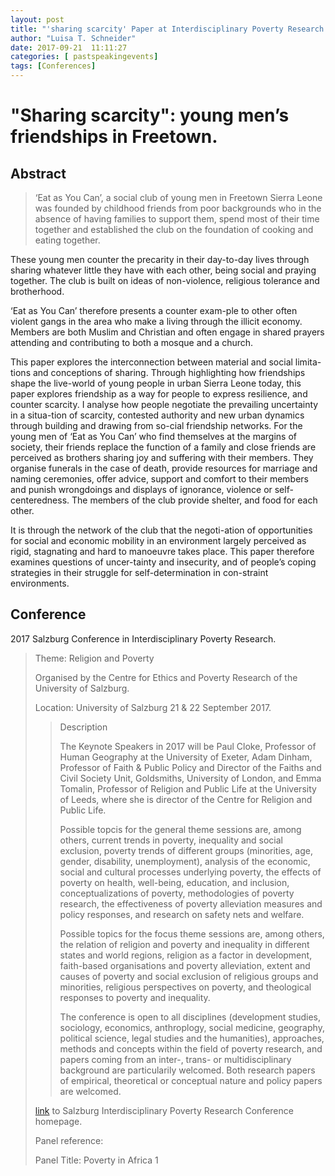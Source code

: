 ```yaml
---
layout: post
title: "'sharing scarcity' Paper at Interdisciplinary Poverty Research Conference. Salzburg. 21 & 22 September 2017."
author: "Luisa T. Schneider"
date: 2017-09-21  11:11:27
categories: [ pastspeakingevents]
tags: [Conferences]
---
```

# \"Sharing scarcity\": young men’s friendships in Freetown.

## Abstract

> ‘Eat as You Can’, a social club of young men in Freetown Sierra Leone was founded by childhood friends from poor backgrounds who in the absence of having families to support them, spend most of their time together and established the club on the foundation of cooking and eating together. 

These young men counter the precarity in their day-to-day lives through sharing whatever little they have with each other, being social and praying together. 
The club is built on ideas of non-violence, religious tolerance and brotherhood. 

‘Eat as You Can’ therefore presents a counter exam-ple to other often violent gangs in the area who make a living through the illicit economy. 
Members are both Muslim and Christian and often engage in shared prayers attending and contributing to both a mosque and a church. 

This paper explores the interconnection between material and social limita-tions and conceptions of sharing. Through highlighting how friendships shape the live-world of young people in urban Sierra Leone today, this paper explores friendship as a way for people to express resilience, and counter scarcity. 
I analyse how people negotiate the prevailing uncertainty in a situa-tion of scarcity, contested authority and new urban dynamics through building and drawing from so-cial friendship networks. 
For the young men of ‘Eat as You Can’ who find themselves at the margins of society, their friends replace the function of a family and close friends are perceived as brothers sharing joy and suffering with their members. 
They organise funerals in the case of death, provide resources for marriage and naming ceremonies, offer advice, support and comfort to their members and punish wrongdoings and displays of ignorance, violence or self-centeredness. 
The members of the club provide shelter, and food for each other. 

It is through the network of the club that the negoti-ation of opportunities for social and economic mobility in an environment largely perceived as rigid, stagnating and hard to manoeuvre takes place. 
This paper therefore examines questions of uncer-tainty and insecurity, and of people’s coping strategies in their struggle for self-determination in con-straint environments.


## Conference
2017 Salzburg Conference in Interdisciplinary Poverty Research. 

>Theme: Religion and Poverty 
>
>Organised by the Centre for Ethics and Poverty Research of the University of Salzburg. 
>
>Location: University of Salzburg 21 & 22 September 2017.
>
>>Description
>>
>>The Keynote Speakers in 2017 will be Paul Cloke, Professor of Human Geography at the University of Exeter, Adam Dinham, Professor of Faith & Public Policy and Director of the Faiths and Civil Society Unit, Goldsmiths, University of London, and Emma Tomalin, Professor of Religion and Public Life at the University of Leeds, where she is director of the Centre for Religion and Public Life.
>>
>>Possible topcis for the general theme sessions are, among others, current trends in poverty, inequality and social exclusion, poverty trends of different groups (minorities, age, gender, disability, unemployment), analysis of the economic, social and cultural processes underlying poverty, the effects of poverty on health, well-being, education, and inclusion, conceptualizations of poverty, methodologies of poverty research, the effectiveness of poverty alleviation measures and policy responses, and research on safety nets and welfare.
>>
>>Possible topics for the focus theme sessions are, among others, the relation of religion and poverty and inequality in different states and world regions, religion as a factor in development, faith-based organisations and poverty alleviation, extent and causes of poverty and social exclusion of religious groups and minorities, religious perspectives on poverty, and theological responses to poverty and inequality.
>>
>>The conference is open to all disciplines (development studies, sociology, economics, anthroplogy, social medicine, geography, political science, legal studies and the humanities), approaches, methods and concepts within the field of poverty research, and papers coming from an inter-, trans- or multidisciplinary background are particularily welcomed. Both research papers of empirical, theoretical or conceptual nature and policy papers are welcomed.
>
> [link](http://www.poverty-conference.org/) to Salzburg Interdisciplinary Poverty Research Conference homepage.
>
> Panel reference: 
>
> Panel Title: Poverty in Africa 1